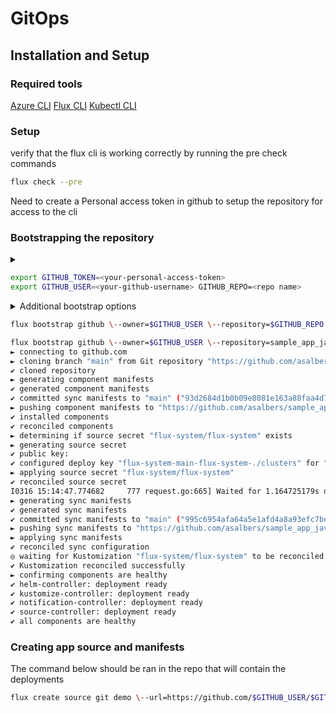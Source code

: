 # GitOps

## Installation and Setup

### Required tools
[Azure CLI](https://docs.microsoft.com/en-us/cli/azure/)
[Flux CLI](https://fluxcd.io/docs/installation/)
[Kubectl CLI](https://kubernetes.io/docs/tasks/tools/)

### Setup 
verify that the flux cli is working correctly by running the pre check commands

```sh
flux check --pre
```

Need to create a Personal access token in github to setup the repository for access to the cli

### Bootstrapping the repository
<details>
    <summary></summary>
</details>

```sh
export GITHUB_TOKEN=<your-personal-access-token>
export GITHUB_USER=<your-github-username> GITHUB_REPO=<repo name>

```

<details>
    <summary>Additional bootstrap options</summary>
    
    Personal or Org and Team Access: Combination of --personal (Boolean) --owner (string) and --team(string) flag. Set owner to $GITHUB_USER and $GITHUB_TOKEN will be pulled automatically 

    Private or Public Repo: --private (Boolean) 

    Branch and/or Path: --branch string and --path safeRelativePath 

    Repository Name: --repository which can be existing one or new one 
</details>


```sh
flux bootstrap github \--owner=$GITHUB_USER \--repository=$GITHUB_REPO \--branch=main \--path=./clusters/$CLUSTER_NAME \--personal
```



```sh
flux bootstrap github \--owner=$GITHUB_USER \--repository=sample_app_java \--branch=main \--path=./clusters/$CLUSTER_NAME \--personal
► connecting to github.com
► cloning branch "main" from Git repository "https://github.com/asalbers/sample_app_java.git"
✔ cloned repository
► generating component manifests
✔ generated component manifests
✔ committed sync manifests to "main" ("93d2684d1b0b09e8081e163a88faa4d75f8758a4")
► pushing component manifests to "https://github.com/asalbers/sample_app_java.git"
✔ installed components
✔ reconciled components
► determining if source secret "flux-system/flux-system" exists
► generating source secret
✔ public key:  
✔ configured deploy key "flux-system-main-flux-system-./clusters" for "https://github.com/asalbers/sample_app_java"
► applying source secret "flux-system/flux-system"
✔ reconciled source secret
I0316 15:14:47.774682     777 request.go:665] Waited for 1.164725179s due to client-side throttling, not priority and fairness, request: GET:
► generating sync manifests
✔ generated sync manifests
✔ committed sync manifests to "main" ("995c6954afa64a5e1afd4a8a93efc7bebe169769")
► pushing sync manifests to "https://github.com/asalbers/sample_app_java.git"
► applying sync manifests
✔ reconciled sync configuration
◎ waiting for Kustomization "flux-system/flux-system" to be reconciled
✔ Kustomization reconciled successfully
► confirming components are healthy
✔ helm-controller: deployment ready
✔ kustomize-controller: deployment ready
✔ notification-controller: deployment ready
✔ source-controller: deployment ready
✔ all components are healthy
```

### Creating app source and manifests

The command below should be ran in the repo that will contain the deployments

```sh
flux create source git demo \--url=https://github.com/$GITHUB_USER/$GITHUB_REPO \--branch=main \--interval=30s \--export > ./clusters/$CLUSTER_NAME/demo-source.yaml
```


### 